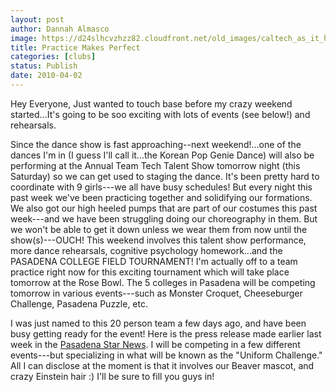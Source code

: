 ```yaml
---
layout: post
author: Dannah Almasco
image: https://d24slhcvzhzz82.cloudfront.net/old_images/caltech_as_it_happens/6a0105349b8251970b01347f99d1cd970c.jpg
title: Practice Makes Perfect
categories: [clubs]
status: Publish
date: 2010-04-02
---
```


Hey Everyone,
Just wanted to touch base before my crazy weekend started...It's going to be soo exciting with lots of events (see below!) and rehearsals.

Since the dance show is fast approaching--next weekend!...one of the dances I'm in (I guess I'll call it...the Korean Pop Genie Dance) will also be performing at the Annual Team Tech Talent Show tomorrow night (this Saturday) so we can get used to staging the dance. It's been pretty hard to coordinate with 9 girls---we all have busy schedules! But every night this past week we've been practicing together and solidifying our formations. 
We also got our high heeled pumps that are part of our costumes this past week---and we have been struggling doing our choreography in them. But we won't be able to get it down unless we wear them from now until the show(s)---OUCH!
This weekend involves this talent show performance, more dance rehearsals, cognitive psychology homework...and the PASADENA COLLEGE FIELD TOURNAMENT! I'm actually off to a team practice right now for this exciting tournament which will take place tomorrow at the Rose Bowl. The 5 colleges in Pasadena will be competing tomorrow in various events---such as Monster Croquet, Cheeseburger Challenge, Pasadena Puzzle, etc.

I was just named to this 20 person team a few days ago, and have been busy getting ready for the event! Here is the press release made earlier last week in the <a href="https://www.pasadenastarnews.com/ci_14770977">Pasadena Star News</a>. I will be competing in a few different events---but specializing in what will be known as the "Uniform Challenge." All I can disclose at the moment is that it involves our Beaver mascot, and crazy Einstein hair :) I'll be sure to fill you guys in! 
